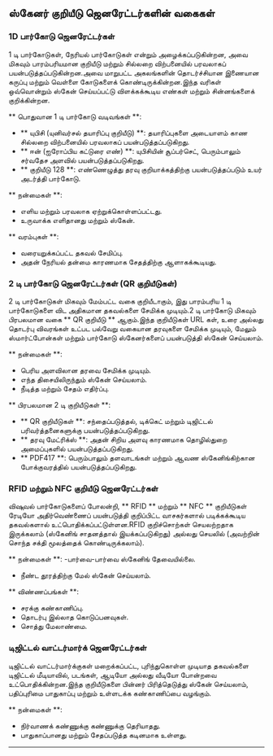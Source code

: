 ## ஸ்கேனர் குறியீடு ஜெனரேட்டர்களின் வகைகள்

### 1D பார்கோடு ஜெனரேட்டர்கள்
1 டி பார்கோடுகள், நேரியல் பார்கோடுகள் என்றும் அழைக்கப்படுகின்றன, அவை மிகவும் பாரம்பரியமான குறியீடு மற்றும் சில்லறை விற்பனையில் பரவலாகப் பயன்படுத்தப்படுகின்றன.அவை மாறுபட்ட அகலங்களின் தொடர்ச்சியான இணையான கருப்பு மற்றும் வெள்ளை கோடுகளைக் கொண்டிருக்கின்றன.இந்த வரிகள் ஒவ்வொன்றும் ஸ்கேன் செய்யப்பட்டு விளக்கக்கூடிய எண்கள் மற்றும் சின்னங்களைக் குறிக்கின்றன.

** பொதுவான 1 டி பார்கோடு வடிவங்கள் **:
- ** யுபிசி (யுனிவர்சல் தயாரிப்பு குறியீடு) **: தயாரிப்புகளை அடையாளம் காண சில்லறை விற்பனையில் பரவலாகப் பயன்படுத்தப்படுகிறது.
- ** ஈன் (ஐரோப்பிய கட்டுரை எண்) **: யுபிசியின் சூப்பர்செட், பெரும்பாலும் சர்வதேச அளவில் பயன்படுத்தப்படுகிறது.
- ** குறியீடு 128 **: எண்ணெழுத்து தரவு குறியாக்கத்திற்கு பயன்படுத்தப்படும் உயர் அடர்த்தி பார்கோடு.

** நன்மைகள் **:
- எளிய மற்றும் பரவலாக ஏற்றுக்கொள்ளப்பட்டது.
- உருவாக்க எளிதானது மற்றும் ஸ்கேன்.

** வரம்புகள் **:
- வரையறுக்கப்பட்ட தகவல் சேமிப்பு.
- அதன் நேரியல் தன்மை காரணமாக சேதத்திற்கு ஆளாகக்கூடியது.

### 2 டி பார்கோடு ஜெனரேட்டர்கள் (QR குறியீடுகள்)
2 டி பார்கோடுகள் மிகவும் மேம்பட்ட வகை குறியீடாகும், இது பாரம்பரிய 1 டி பார்கோடுகளை விட அதிகமான தகவல்களை சேமிக்க முடியும்.2 டி பார்கோடு மிகவும் பிரபலமான வகை ** QR குறியீடு ** ஆகும்.இந்த குறியீடுகள் URL கள், உரை அல்லது தொடர்பு விவரங்கள் உட்பட பல்வேறு வகையான தரவுகளை சேமிக்க முடியும், மேலும் ஸ்மார்ட்போன்கள் மற்றும் பார்கோடு ஸ்கேனர்களைப் பயன்படுத்தி ஸ்கேன் செய்யலாம்.

** நன்மைகள் **:
- பெரிய அளவிலான தரவை சேமிக்க முடியும்.
- எந்த திசையிலிருந்தும் ஸ்கேன் செய்யலாம்.
- நீடித்த மற்றும் சேதம் எதிர்ப்பு.

** பிரபலமான 2 டி குறியீடுகள் **:
- ** QR குறியீடுகள் **: சந்தைப்படுத்தல், டிக்கெட் மற்றும் டிஜிட்டல் பரிவர்த்தனைகளுக்கு பயன்படுத்தப்படுகிறது.
- ** தரவு மேட்ரிக்ஸ் **: அதன் சிறிய அளவு காரணமாக தொழில்துறை அமைப்புகளில் பயன்படுத்தப்படுகிறது.
- ** PDF417 **: பெரும்பாலும் தளவாடங்கள் மற்றும் ஆவண ஸ்கேனிங்கிற்கான போக்குவரத்தில் பயன்படுத்தப்படுகிறது.

### RFID மற்றும் NFC குறியீடு ஜெனரேட்டர்கள்
விஷுவல் பார்கோடுகளைப் போலன்றி, ** RFID ** மற்றும் ** NFC ** குறியீடுகள் ரேடியோ அதிர்வெண்ணைப் பயன்படுத்தி குறிப்பிட்ட வாசகர்களால் படிக்கக்கூடிய தகவல்களால் உட்பொதிக்கப்பட்டுள்ளன.RFID குறிச்சொற்கள் செயலற்றதாக இருக்கலாம் (ஸ்கேனிங் சாதனத்தால் இயக்கப்படுகிறது) அல்லது செயலில் (அவற்றின் சொந்த சக்தி மூலத்தைக் கொண்டிருக்கலாம்).

** நன்மைகள் **:
-பார்வை-பார்வை ஸ்கேனிங் தேவையில்லை.
- நீண்ட தூரத்திற்கு மேல் ஸ்கேன் செய்யலாம்.

** விண்ணப்பங்கள் **:
- சரக்கு கண்காணிப்பு.
- தொடர்பு இல்லாத கொடுப்பனவுகள்.
- சொத்து மேலாண்மை.

### டிஜிட்டல் வாட்டர்மார்க் ஜெனரேட்டர்கள்
டிஜிட்டல் வாட்டர்மார்க்குகள் மறைக்கப்பட்ட, புரிந்துகொள்ள முடியாத தகவல்களை டிஜிட்டல் மீடியாவில், படங்கள், ஆடியோ அல்லது வீடியோ போன்றவை உட்பொதிக்கின்றன.இந்த குறியீடுகளை பின்னர் பிரித்தெடுத்து ஸ்கேன் செய்யலாம், பதிப்புரிமை பாதுகாப்பு மற்றும் உள்ளடக்க கண்காணிப்பை வழங்கும்.

** நன்மைகள் **:
- நிர்வாணக் கண்ணுக்கு கண்ணுக்கு தெரியாதது.
- பாதுகாப்பானது மற்றும் சேதப்படுத்த கடினமாக உள்ளது.

---
